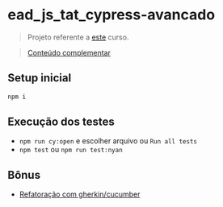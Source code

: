 # ead_js_tat_cypress-avancado

> Projeto referente a [este](https://www.udemy.com/course/testes-automatizados-com-cypress-avancado/) curso.

> [Conteúdo complementar](https://talkingabouttesting.com/2021/01/09/por-que-voce-deve-usar-cypress-para-automacao-de-testes/)

## Setup inicial

```sh
npm i
```

## Execução dos testes

- `npm run cy:open` e escolher arquivo ou `Run all tests`
- `npm test` ou `npm run test:nyan`

## Bônus

- [Refatoração com gherkin/cucumber](https://github.com/nenitf/ead_js_tat_cypress-avancado/tree/sbe-bdd-gherkin)
